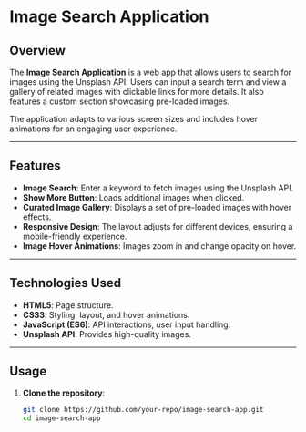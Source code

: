# Image Search Application

## Overview
The **Image Search Application** is a web app that allows users to search for images using the Unsplash API. Users can input a search term and view a gallery of related images with clickable links for more details. It also features a custom section showcasing pre-loaded images.

The application adapts to various screen sizes and includes hover animations for an engaging user experience.

---

## Features

- **Image Search**: Enter a keyword to fetch images using the Unsplash API.
- **Show More Button**: Loads additional images when clicked.
- **Curated Image Gallery**: Displays a set of pre-loaded images with hover effects.
- **Responsive Design**: The layout adjusts for different devices, ensuring a mobile-friendly experience.
- **Image Hover Animations**: Images zoom in and change opacity on hover.

---

## Technologies Used

- **HTML5**: Page structure.
- **CSS3**: Styling, layout, and hover animations.
- **JavaScript (ES6)**: API interactions, user input handling.
- **Unsplash API**: Provides high-quality images.

---

## Usage

1. **Clone the repository**:
   ```bash
   git clone https://github.com/your-repo/image-search-app.git
   cd image-search-app
